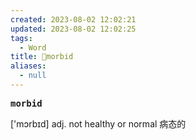 ```yaml
---
created: 2023-08-02 12:02:21
updated: 2023-08-02 12:02:25
tags:
  - Word
title: 📖morbid
aliases:
  - null
---
```


<pre><strong>morbid</strong></pre>
['mɔrbɪd]
adj. not healthy or normal 病态的
